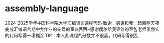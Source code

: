 # assembly-language
2024-2025学年中国科学院大学汇编语言课程代码
致谢：感谢和我一起熬两天夜完成汇编语言期中大作业的亲爱的室友西西~感谢偶尔给我建议的豆包老师虽然它的代码写得一塌糊涂
TIP：本人此课程的分数并不很高，代码写得很乱
